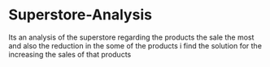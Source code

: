 # Superstore-Analysis
Its an analysis of the superstore regarding the products the sale the most and also the reduction in the some of the products i find the solution for the increasing the sales of that products 
